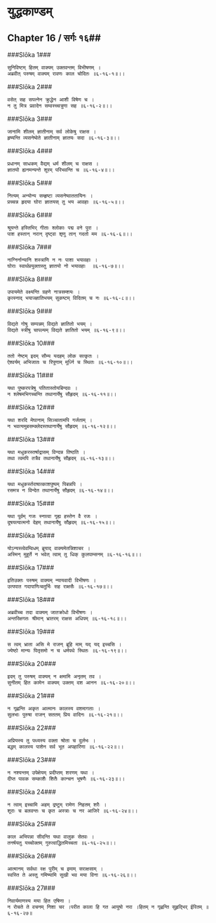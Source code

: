 युद्धकाण्डम्
===============================


## Chapter 16  / सर्गः १६##


###Slōka 1###


    सुनिविष्टम् हितम् वाक्यम् उक्तवन्तम् विभीषणम् ।
    अब्रवीत् परुषम् वाक्यम् रावणः काल चोदितः ॥६-१६-१॥।।


###Slōka 2###


    वसेत् सह सपत्नेन क्रुद्धेन आशी विषेण च ।
    न तु मित्र प्रवादेन सम्वस्च्चत्रुणा सह ॥६-१६-२॥।।


###Slōka 3###


    जानामि शीलम् ज्ञातीनाम् सर्व लोकेषु राक्षस ।
    हृष्यन्ति व्यसनेष्वेते ज्ञातीनाम् ज्ञातयः सदा ॥६-१६-३॥।।


###Slōka 4###


    प्रधानम् साधकम् वैद्यम् धर्म शीलम् च राक्षस ।
    ज्ञातयो ह्यनमन्यन्ते शूरम् परिभवन्ति च ॥६-१६-४॥।।


###Slōka 5###


    नित्यम् अन्योन्य सम्हृष्टा व्यसनेष्वाततायिनः ।
    प्रच्चन्न हृदया घोरा ज्ञातयस् तु भय आवहाः ॥६-१६-५॥।।


###Slōka 6###


    श्रूयन्ते हस्तिभिर् गीताः श्लोकाः पद्म वने पुरा ।
    पाश हस्तान् नरान् दृष्ट्वा शृणु तान् गदतो मम ॥६-१६-६॥।।


###Slōka 7###


    नाग्निर्नान्यानि शस्त्राणि न नः पाशा भयावहाः ।
    घोराः स्वार्थप्रयुक्तास्तु ज्ञातयो नो भयावहाः  ॥६-१६-७॥।।


###Slōka 8###


    उपायमेते वक्ष्यन्ति ग्रहणे नात्रसम्शयः ।
    कृत्स्नाद् भयाज्ज्ञातिभयम् सुकष्टम् विदितम् च नः ॥६-१६-८॥।।


###Slōka 9###


    विद्यते गोषु सम्पन्नम् विद्यते ज्ञातितो भयम् ।
    विद्यते स्त्रीषु चापल्यम् विद्यते ज्ञातितो भयम् ॥६-१६-९॥।।


###Slōka 10###


    ततो नेष्टम् इदम् सौम्य यदहम् लोक सत्कृतः ।
    ऐश्वर्यम् अभिजातः च रिपूणाम् मूर्ध्नि च स्थितः ॥६-१६-१०॥।।


###Slōka 11###


    यथा पुष्करपत्रेषु पतितास्तोयबिन्दवः ।
    न श्लेषमभिगच्चन्ति तथानार्येषु सौहृदम् ॥६-१६-११॥।।


###Slōka 12###


    यथा शरदि मेघानाम् सिञ्चातामपि गर्जताम् ।
    न भवत्यमुबसम्क्लेदस्तथानार्येषु सौहृदम् ॥६-१६-१२॥।।


###Slōka 13###


    यथा मधुकरस्तर्षाद्रासम् विन्दन्न तिष्ठति ।
    तथा त्वमपि तत्रैव तथानार्येषु सौहृदम् ॥६-१६-१३॥।।


###Slōka 14###


    यथा मधुकर्स्तराषात्काशपुष्पम् पिबन्नपि ।
    रसमत्र न विन्देत तथानार्येषु सौहृदम् ॥६-१६-१४॥।।


###Slōka 15###


    यथा पूर्वम् गजः स्नात्वा गृह्य हस्तेन वै रजः ।
    दूषयत्यात्मनो देहम् तथानार्येषु सौहृदम् ॥६-१६-१५॥।।


###Slōka 16###


    योऽन्यस्त्वेवम्विधम् ब्रूयाद् वाक्यमेतन्निशाचर ।
    अस्मिन् मुहूर्ते न भवेत् त्वाम् तु धिक् कुलपाम्सनम् ॥६-१६-१६॥।।


###Slōka 17###


    इतिउक्तः परुषम् वाक्यम् न्यायवादी विभीषणः ।
    उत्पपात गदापाणिःचतुर्भिः सह राक्षसैः ॥६-१६-१७॥।।


###Slōka 18###


    अब्रवीच्च तदा वाक्यम् जातक्रोधो विभीषणः ।
    अन्तरिक्षगतः श्रीमान् भ्रातरम् राक्षस अधिपम् ॥६-१६-१८॥।।


###Slōka 19###


    स त्वम् भ्राता असि मे राजन् ब्रूहि माम् यद् यद् इच्चसि ।
    ज्येष्ठो मान्यः पितृसमो न च धर्मपथे स्थितः ॥६-१६-१९॥।।


###Slōka 20###


    इदम् तु परुषम् वाक्यम् न क्षमामि अनृतम् तव ।
    सुनीतम् हित कामेन वाक्यम् उक्तम् दश आनन ॥६-१६-२०॥।।


###Slōka 21###


    न गृह्णन्ति अकृत आत्मानः कालस्य वशमागताः ।
    सुलभाः पुरुषा राजन् सततम् प्रिय वादिनः ॥६-१६-२१॥।।


###Slōka 22###


    अप्रियस्य तु पथ्यस्य वक्ता श्रोता च दुर्लभः ।
    बद्धम् कालस्य पाशेन सर्व भूत अपहारिणा ॥६-१६-२२॥।।


###Slōka 23###


    न नश्यन्तम् उपेक्षेयम् प्रदीप्तम् शरणम् यथा ।
    दीप्त पावक सम्काशैः शितैः कान्चन भूषणैः ॥६-१६-२३॥।।


###Slōka 24###


    न त्वाम् इच्चामि अहम् द्रष्टुम् रामेण निहतम् शरैः ।
    शूराः च बलवन्तः च कृत अस्त्राः च नर आजिरे ॥६-१६-२४॥।।


###Slōka 25###


    काल अभिपन्ना सीदन्ति यथा वालुक सेतवः ।
    तनर्षयतु यच्चोक्तम् गुरुत्वाद्धितमिच्चता ॥६-१६-२५॥।।


###Slōka 26###


    आत्मानम् सर्वथा रक्ष पुरीम् च इमाम् सराक्षसाम् ।
    स्वस्ति ते अस्तु गमिष्यामि सुखी भव मया विना ॥६-१६-२६॥।।


###Slōka 27###


    निवार्यमाणस्य मया हित एषिणा ।
    न रोचते ते वचनम् निशा चर ।परीत काला हि गत आयुषो नरा ।हितम् न गृह्णन्ति सुहृद्भिर् ईरितम् ॥६-१६-२७॥


